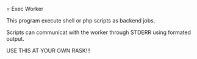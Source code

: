= Exec Worker

This program execute shell or php scripts as backend jobs.

Scripts can communicat with the worker through STDERR using formated output.

USE THIS AT YOUR OWN RASK!!!
